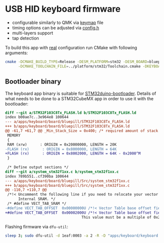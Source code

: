 USB HID keyboard firmware
=========================

 - configurable similarly to QMK via [keymap](src/keymap.c) file
 - timing options can be adjusted via [config.h](include/config.h)
 - multi-layers support
 - tap detection

To build this app with [real](configs/atreus50/src/keymap.c#L39) configuration run CMake with following arguments:

```sh
cmake -DCMAKE_BUILD_TYPE=Release -DESM_PLATFORM=stm32 -DESM_BOARD=bluepill \
      -DCMAKE_TOOLCHAIN_FILE=../platform/stm32/Toolchain.cmake -DKEYBOARD_NAME=atreus50 ..
```

Bootloader binary
-----------------

The keyboard app binary is suitable for [STM32duino-bootloader](https://github.com/rogerclarkmelbourne/STM32duino-bootloader).
Details of what needs to be done to a STM32CubeMX app in order to use it with the bootloader:


```diff
diff --git a/STM32F103C8Tx_FLASH.ld b/STM32F103C8Tx_FLASH.ld
index b00ae7c..3e964e8 100644
--- a/apps/keyboard/board/bluepill/STM32F103C8Tx_FLASH.ld
+++ b/apps/keyboard/board/bluepill/STM32F103C8Tx_FLASH.ld
@@ -61,7 +61,7 @@ _Min_Stack_Size = 0x400; /* required amount of stack */
 MEMORY
 {
 RAM (xrw)      : ORIGIN = 0x20000000, LENGTH = 20K
-FLASH (rx)      : ORIGIN = 0x8000000, LENGTH = 64K
+FLASH (rx)      : ORIGIN = 0x8002000, LENGTH = 64K - 0x2000^M
 }
 
 /* Define output sections */
diff --git a/system_stm32f1xx.c b/system_stm32f1xx.c
index 789b551..cf390ba 100644
--- a/apps/keyboard/board/bluepill/Src/system_stm32f1xx.c
+++ b/apps/keyboard/board/bluepill/Src/system_stm32f1xx.c
@@ -110,7 +110,7 @@
 /*!< Uncomment the following line if you need to relocate your vector Table in
      Internal SRAM. */ 
 /* #define VECT_TAB_SRAM */
-#define VECT_TAB_OFFSET  0x00000000U /*!< Vector Table base offset field. 
+#define VECT_TAB_OFFSET  0x00002000U /*!< Vector Table base offset field. ^M
                                   This value must be a multiple of 0x200. */
```

Flashing  firmware via `dfu-util`:
```sh
sleep 3; sudo dfu-util -d 1eaf:0003 -a 2 -R -D "apps/keyboard/keyboard.bin"
```

